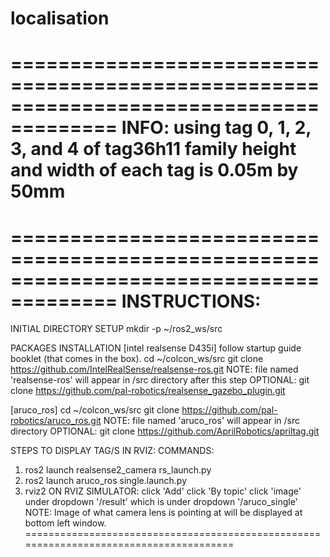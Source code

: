 # localisation

=======================================================================================
INFO:
using tag 0, 1, 2, 3, and 4 of tag36h11 family
height and width of each tag is 0.05m by 50mm
=======================================================================================


=======================================================================================
INSTRUCTIONS:
=======================================================================================
INITIAL DIRECTORY SETUP
mkdir -p ~/ros2_ws/src



PACKAGES INSTALLATION
[intel realsense D435i]
follow startup guide booklet (that comes in the box).
cd ~/colcon_ws/src
git clone https://github.com/IntelRealSense/realsense-ros.git
NOTE: file named 'realsense-ros' will appear in /src directory after this step
OPTIONAL: git clone https://github.com/pal-robotics/realsense_gazebo_plugin.git

[aruco_ros]
cd ~/colcon_ws/src
git clone https://github.com/pal-robotics/aruco_ros.git
NOTE: file named 'aruco_ros' will appear in /src directory
OPTIONAL: git clone https://github.com/AprilRobotics/apriltag.git



STEPS TO DISPLAY TAG/S IN RVIZ:
  COMMANDS:
  1. ros2 launch realsense2_camera rs_launch.py
  2. ros2 launch aruco_ros single.launch.py
  3. rviz2
    ON RVIZ SIMULATOR:
    click 'Add'
    click 'By topic'
    click 'image' under dropdown '/result' which is under dropdown '/aruco_single'
NOTE: Image of what camera lens is pointing at will be displayed at bottom left window.
=======================================================================================
